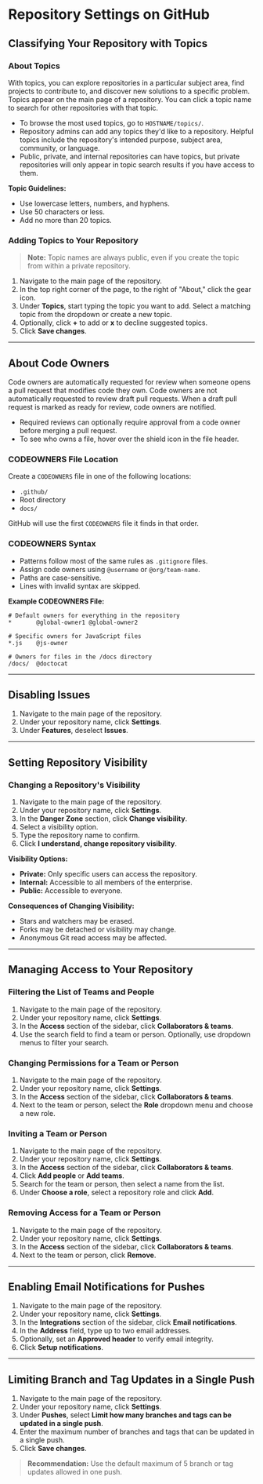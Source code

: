 # Repository Settings on GitHub

## Classifying Your Repository with Topics

### About Topics

With topics, you can explore repositories in a particular subject area, find projects to contribute to, and discover new solutions to a specific problem. Topics appear on the main page of a repository. You can click a topic name to search for other repositories with that topic.

- To browse the most used topics, go to `HOSTNAME/topics/`.
- Repository admins can add any topics they'd like to a repository. Helpful topics include the repository's intended purpose, subject area, community, or language.
- Public, private, and internal repositories can have topics, but private repositories will only appear in topic search results if you have access to them.

**Topic Guidelines:**
- Use lowercase letters, numbers, and hyphens.
- Use 50 characters or less.
- Add no more than 20 topics.

### Adding Topics to Your Repository

> **Note:** Topic names are always public, even if you create the topic from within a private repository.

1. Navigate to the main page of the repository.
2. In the top right corner of the page, to the right of "About," click the gear icon.
3. Under **Topics**, start typing the topic you want to add. Select a matching topic from the dropdown or create a new topic.
4. Optionally, click **+** to add or **x** to decline suggested topics.
5. Click **Save changes**.

---

## About Code Owners

Code owners are automatically requested for review when someone opens a pull request that modifies code they own. Code owners are not automatically requested to review draft pull requests. When a draft pull request is marked as ready for review, code owners are notified.

- Required reviews can optionally require approval from a code owner before merging a pull request. 
- To see who owns a file, hover over the shield icon in the file header.

### CODEOWNERS File Location

Create a `CODEOWNERS` file in one of the following locations:
- `.github/`
- Root directory
- `docs/`

GitHub will use the first `CODEOWNERS` file it finds in that order.

### CODEOWNERS Syntax

- Patterns follow most of the same rules as `.gitignore` files.
- Assign code owners using `@username` or `@org/team-name`.
- Paths are case-sensitive.
- Lines with invalid syntax are skipped.

**Example CODEOWNERS File:**
```plaintext
# Default owners for everything in the repository
*       @global-owner1 @global-owner2

# Specific owners for JavaScript files
*.js    @js-owner

# Owners for files in the /docs directory
/docs/  @doctocat
```

---

## Disabling Issues

1. Navigate to the main page of the repository.
2. Under your repository name, click **Settings**.
3. Under **Features**, deselect **Issues**.

---

## Setting Repository Visibility

### Changing a Repository's Visibility

1. Navigate to the main page of the repository.
2. Under your repository name, click **Settings**.
3. In the **Danger Zone** section, click **Change visibility**.
4. Select a visibility option.
5. Type the repository name to confirm.
6. Click **I understand, change repository visibility**.

**Visibility Options:**
- **Private:** Only specific users can access the repository.
- **Internal:** Accessible to all members of the enterprise.
- **Public:** Accessible to everyone.

**Consequences of Changing Visibility:**
- Stars and watchers may be erased.
- Forks may be detached or visibility may change.
- Anonymous Git read access may be affected.

---

## Managing Access to Your Repository

### Filtering the List of Teams and People

1. Navigate to the main page of the repository.
2. Under your repository name, click **Settings**.
3. In the **Access** section of the sidebar, click **Collaborators & teams**.
4. Use the search field to find a team or person. Optionally, use dropdown menus to filter your search.

### Changing Permissions for a Team or Person

1. Navigate to the main page of the repository.
2. Under your repository name, click **Settings**.
3. In the **Access** section of the sidebar, click **Collaborators & teams**.
4. Next to the team or person, select the **Role** dropdown menu and choose a new role.

### Inviting a Team or Person

1. Navigate to the main page of the repository.
2. Under your repository name, click **Settings**.
3. In the **Access** section of the sidebar, click **Collaborators & teams**.
4. Click **Add people** or **Add teams**.
5. Search for the team or person, then select a name from the list.
6. Under **Choose a role**, select a repository role and click **Add**.

### Removing Access for a Team or Person

1. Navigate to the main page of the repository.
2. Under your repository name, click **Settings**.
3. In the **Access** section of the sidebar, click **Collaborators & teams**.
4. Next to the team or person, click **Remove**.

---

## Enabling Email Notifications for Pushes

1. Navigate to the main page of the repository.
2. Under your repository name, click **Settings**.
3. In the **Integrations** section of the sidebar, click **Email notifications**.
4. In the **Address** field, type up to two email addresses.
5. Optionally, set an **Approved header** to verify email integrity.
6. Click **Setup notifications**.

---

## Limiting Branch and Tag Updates in a Single Push

1. Navigate to the main page of the repository.
2. Under your repository name, click **Settings**.
3. Under **Pushes**, select **Limit how many branches and tags can be updated in a single push**.
4. Enter the maximum number of branches and tags that can be updated in a single push.
5. Click **Save changes**.

> **Recommendation:** Use the default maximum of 5 branch or tag updates allowed in one push.